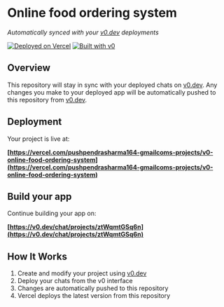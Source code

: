 # Online food ordering system

*Automatically synced with your [v0.dev](https://v0.dev) deployments*

[![Deployed on Vercel](https://img.shields.io/badge/Deployed%20on-Vercel-black?style=for-the-badge&logo=vercel)](https://vercel.com/pushpendrasharma164-gmailcoms-projects/v0-online-food-ordering-system)
[![Built with v0](https://img.shields.io/badge/Built%20with-v0.dev-black?style=for-the-badge)](https://v0.dev/chat/projects/ztWqmtGSq6n)

## Overview

This repository will stay in sync with your deployed chats on [v0.dev](https://v0.dev).
Any changes you make to your deployed app will be automatically pushed to this repository from [v0.dev](https://v0.dev).

## Deployment

Your project is live at:

**[https://vercel.com/pushpendrasharma164-gmailcoms-projects/v0-online-food-ordering-system](https://vercel.com/pushpendrasharma164-gmailcoms-projects/v0-online-food-ordering-system)**

## Build your app

Continue building your app on:

**[https://v0.dev/chat/projects/ztWqmtGSq6n](https://v0.dev/chat/projects/ztWqmtGSq6n)**

## How It Works

1. Create and modify your project using [v0.dev](https://v0.dev)
2. Deploy your chats from the v0 interface
3. Changes are automatically pushed to this repository
4. Vercel deploys the latest version from this repository